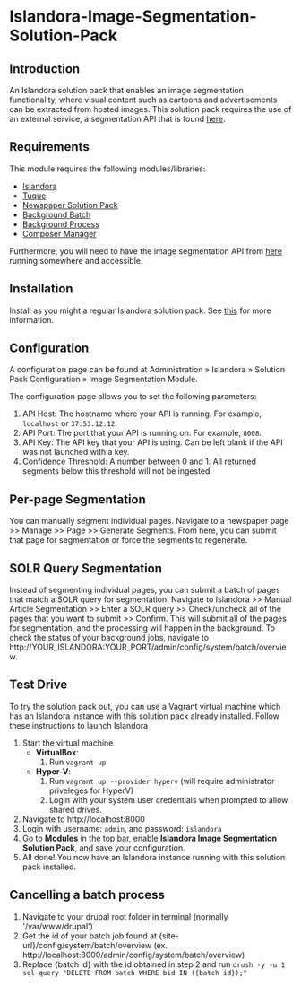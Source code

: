 # Islandora-Image-Segmentation-Solution-Pack

## Introduction
An Islandora solution pack that enables an image segmentation functionality, where visual content such as cartoons and
advertisements can be extracted from hosted images. This solution pack requires the use of an external service, a segmentation API that is found [here](https://github.com/Islandora-Image-Segmentation/Newspaper-Navigator-API).

## Requirements

This module requires the following modules/libraries:

* [Islandora](https://github.com/islandora/islandora)
* [Tuque](https://github.com/islandora/tuque)
* [Newspaper Solution Pack](https://github.com/Islandora/islandora_solution_pack_newspaper)
* [Background Batch](https://www.drupal.org/sandbox/gielfeldt/1130434)
* [Background Process](https://www.drupal.org/project/background_process)
* [Composer Manager](https://www.drupal.org/project/composer_manager)

Furthermore, you will need to have the image segmentation API from [here](https://github.com/Islandora-Image-Segmentation/Newspaper-Navigator-API) running somewhere and accessible.

## Installation
Install as you might a regular Islandora solution pack. See [this](https://www.drupal.org/docs/7/extend/installing-modules) for more information.

## Configuration 
A configuration page can be found at Administration » Islandora » Solution Pack Configuration » Image Segmentation Module. 

The configuration page allows you to set the following parameters:

1. API Host: The hostname where your API is running. For example, `localhost` or `37.53.12.12`.
2. API Port: The port that your API is running on. For example, `8008`.
3. API Key: The API key that your API is using. Can be left blank if the API was not launched with a key.
4. Confidence Threshold: A number between 0 and 1. All returned segments below this threshold will not be ingested.

## Per-page Segmentation
You can manually segment individual pages. 
Navigate to a newspaper page >> Manage >> Page >> Generate Segments.
From here, you can submit that page for segmentation or force the segments to regenerate.

## SOLR Query Segmentation
Instead of segmenting individual pages, you can submit a batch of pages that match a SOLR query for segmentation.
Navigate to Islandora >> Manual Article Segmentation >> Enter a SOLR query >> Check/uncheck all of the pages that you want to submit >> Confirm.
This will submit all of the pages for segmentation, and the processing will happen in the background. 
To check the status of your background jobs, navigate to http://YOUR_ISLANDORA:YOUR_PORT/admin/config/system/batch/overview.


## Test Drive
To try the solution pack out, you can use a Vagrant virtual machine which has an Islandora instance with this solution pack already installed. Follow these instructions to launch Islandora  

1. Start the virtual machine 
    - **VirtualBox**: 
        1. Run `vagrant up`
    - **Hyper-V**:
        1. Run `vagrant up --provider hyperv` (will require administrator priveleges for HyperV)
        2. Login with your system user credentials when prompted to allow shared drives.
2. Navigate to http://localhost:8000
3. Login with username: `admin`, and password: `islandora`
4. Go to **Modules** in the top bar, enable **Islandora Image Segmentation Solution Pack**, and save your configuration.
5. All done! You now have an Islandora instance running with this solution pack installed. 

## Cancelling a batch process

1. Navigate to your drupal root folder in terminal (normally '/var/www/drupal')
1. Get the id of your batch job found at {site-url}/config/system/batch/overview (ex. http://localhost:8000/admin/config/system/batch/overview)
1. Replace {batch id} with the id obtained in step 2 and run `drush -y -u 1 sql-query "DELETE FROM batch WHERE bid IN ({batch id});"`
